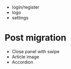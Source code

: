 - login/register
- logo
- settings

# Post migration

- Close panel with swipe
- Article image
- Accordion
